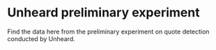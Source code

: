 # Unheard preliminary experiment 
Find the data here from the preliminary experiment on quote detection conducted by Unheard.
